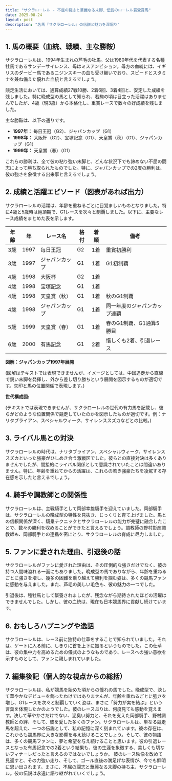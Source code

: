 ```yaml
---
title: "サクラローレル - 不屈の闘志と華麗なる末脚、伝説のローレル賞受賞馬"
date: 2025-08-24
layout: post
description: "名馬『サクラローレル』の伝説と魅力を深堀り"
---
```


## 1. 馬の概要（血統、戦績、主な勝鞍）

サクラローレルは、1994年生まれの芦毛の牡馬。父は1980年代を代表する名種牡馬であるサンデーサイレンス、母はミスアンビション。母方の血統には、イギリスのダービー馬であるニジンスキーの血も受け継いでおり、スピードとスタミナを兼ね備えた優れた血統と言えるでしょう。

競走生活においては、通算成績27戦10勝、2着6回、3着4回と、安定した成績を残しました。特に晩成型の馬として知られ、若駒の頃は目立った活躍はありませんでしたが、4歳（現3歳）から本格化し、重賞レースで数々の好成績を残しました。

主な勝鞍は、以下の通りです。

* **1997年：** 毎日王冠（G2）、ジャパンカップ（G1）
* **1998年：** 大阪杯（G2）、宝塚記念（G1）、天皇賞（秋）（G1）、ジャパンカップ（G1）
* **1999年：**  天皇賞（春）（G1）


これらの勝利は、全て彼の粘り強い末脚と、どんな状況下でも諦めない不屈の闘志によって勝ち取られたものでした。特に、ジャパンカップでの2度の勝利は、彼の強さを象徴する出来事と言えるでしょう。


## 2. 成績と活躍エピソード（図表があれば出力）

サクラローレルの活躍は、年齢を重ねるごとに目覚ましいものとなりました。特に4歳と5歳時は絶頂期で、G1レースを次々と制覇しました。以下に、主要なレース成績をまとめた表を示します。


| 年齢 | 年 | レース名          | 格付 | 着順 | 備考                                     |
|------|----|-------------------|-----|-----|------------------------------------------|
| 3歳  | 1997 | 毎日王冠          | G2  | 1着 | 重賞初勝利                               |
| 3歳  | 1997 | ジャパンカップ      | G1  | 1着 | G1初制覇                               |
| 4歳  | 1998 | 大阪杯            | G2  | 1着 |                                          |
| 4歳  | 1998 | 宝塚記念          | G1  | 1着 |                                          |
| 4歳  | 1998 | 天皇賞（秋）      | G1  | 1着 | 秋のG1制覇                               |
| 4歳  | 1998 | ジャパンカップ      | G1  | 1着 | 同一年度のジャパンカップ連覇            |
| 5歳  | 1999 | 天皇賞（春）      | G1  | 1着 | 春のG1制覇、G1通算5勝目                   |
| 6歳  | 2000 | 有馬記念          | G1  | 2着 | 惜しくも2着、引退レース                 |


**図解：ジャパンカップ1997年展開**

(図解はテキストでは表現できませんが、イメージとしては、中団追走から直線で鋭い末脚を発揮し、外から差し切り勝ちという展開を図示するものが適切です。矢印と馬の位置関係で表現します。)


**世代構成図:**

(テキストでは表現できませんが、サクラローレルの世代の有力馬を記載し、彼らがどのような位置関係で競走していたのかを図示したものが適切です。例：ナリタブライアン、スペシャルウィーク、サイレンススズカなどとの比較。)


## 3. ライバル馬との対決

サクラローレルの時代は、ナリタブライアン、スペシャルウィーク、サイレンススズカといった強豪がひしめき合う激戦区でした。彼らとの直接対決は多くありませんでしたが、間接的にライバル関係として意識されていたことは間違いありません。特に、年齢を重ねてからの活躍は、これらの若き強豪たちを凌駕する存在感を示したと言えるでしょう。


## 4. 騎手や調教師との関係性

サクラローレルは、主戦騎手として岡部幸雄騎手を迎えていました。岡部騎手は、サクラローレルの晩成型の特性を見抜き、じっくりと育て上げました。馬との信頼関係が深く、騎乗テクニックとサクラローレルの能力が完璧に融合したことで、数々の勝利を収めることができたと言えるでしょう。調教師の野村彰彦調教師も、岡部騎手との連携を密にとり、サクラローレルの育成に尽力しました。


## 5. ファンに愛された理由、引退後の話

サクラローレルがファンに愛された理由は、その圧倒的な強さだけでなく、彼の持つ人間味溢れる一面にもありました。晩成型の馬でありながら、年齢を重ねるごとに強さを増し、幾多の困難を乗り越えて勝利を掴む姿は、多くの競馬ファンに感動を与えました。また、芦毛の美しい毛色も、彼の魅力の一つでした。

引退後は、種牡馬として繋養されましたが、残念ながら期待されたほどの活躍はできませんでした。しかし、彼の血統は、現在も日本競馬界に貢献し続けています。


## 6. おもしろハプニングや逸話

サクラローレルは、レース前に独特の仕草をすることで知られていました。それは、ゲートに入る前に、しきりに首を上下に振るというものでした。この仕草は、彼の集中力を高めるための儀式のようなものであり、レースへの強い意欲を示すものとして、ファンに親しまれていました。


## 7. 編集後記（個人的な視点からの総括）

サクラローレルは、私が競馬を始めた頃からの憧れの馬でした。晩成型で、決して華やかなデビューを飾ったわけではありませんが、年齢を重ねるごとに強さを増し、G1レースを次々と制覇していく姿は、まさに「努力が実を結ぶ」という言葉を体現したかのようでした。彼のレースぶりは、何度見ても感動を覚えます。決して華やかさだけでない、泥臭い努力と、それを支えた岡部騎手、野村調教師との絆、そして、彼を愛した多くのファン。サクラローレルは、単なる競走馬を超えた、一つの伝説として、私の記憶に深く刻まれています。彼の存在は、これからも競馬界に大きな影響を与え続けることでしょう。そして、彼の物語は、多くの競馬ファンに、夢と希望を与え続けることと思います。彼の引退レースとなった有馬記念での2着という結果も、彼の生涯を象徴する、美しくも切ないフィナーレだったと言えるのではないでしょうか。  彼のレース映像を改めて見返すと、その力強い走り、そして、ゴール直後の満足げな表情が、今でも鮮明に思い出されます。まさに、不屈の闘志と華麗なる末脚の持ち主、サクラローレル。彼の伝説は永遠に語り継がれていくでしょう。
